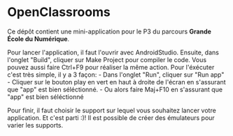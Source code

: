 # OpenClassrooms

Ce dépôt contient une mini-application pour le P3 du parcours **Grande École du Numérique**.

Pour lancer l'application, il faut l'ouvrir avec AndroidStudio.
Ensuite, dans l'onglet "Build", cliquer sur Make Project pour compiler le code. Vous pouvez aussi faire Ctrl+F9 pour réaliser la même action.
Pour l'éxécuter c'est très simple, il y a 3 façon:
	- Dans l'onglet "Run", cliquer sur "Run app"
	- Cliquer sur le bouton play en vert en haut à droite de l'écran en s'assurant que "app" est bien séléctionné.
	- Ou alors faire Maj+F10 en s'assurant que "app" est bien séléctionné
	
Pour finir, il faut choisir le support sur lequel vous souhaitez lancer votre application. Et c'est parti :)!
Il est possible de créer des émulateurs pour varier les supports.